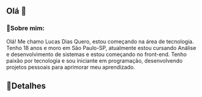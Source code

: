 ## Olá 👋
### 🔹Sobre mim:
Olá! Me chamo Lucas Dias Quero, estou começando na área de tecnologia. Tenho 18 anos e moro em São Paulo-SP, atualmente estou cursando Análise e desenvolvimento de sistemas e estou começando no front-end.
Tenho paixão por tecnologia e sou iniciante em programação, desenvolvendo projetos pessoais para aprimorar meu aprendizado.

## 🔹Detalhes
